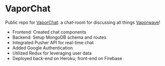 # VaporChat
Public repo for [VaporChat](https://vapor-chat.web.app/): a chat-room for discussing all things [Vaporwave](https://en.wikipedia.org/wiki/Vaporwave)!  
* Frontend: Created chat components  
* Backend: Setup MongoDB schema and routes  
* Integrated Pusher API for real-time chat  
* Added Google Authentication  
* Utilized Redux for leveraging user data  
* Deployed back-end on Heroku; front-end on Firebase  

